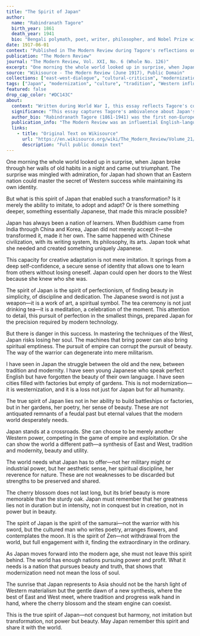 ```yaml
---
title: "The Spirit of Japan"
author:
  name: "Rabindranath Tagore"
  birth_year: 1861
  death_year: 1941
  bio: "Bengali polymath, poet, writer, philosopher, and Nobel Prize winner in Literature (1913)"
date: 1917-06-01
context: "Published in The Modern Review during Tagore's reflections on Japanese modernization"
publication: "The Modern Review"
journal: "The Modern Review, Vol. XXI, No. 6 (Whole No. 126)"
excerpt: "One morning the whole world looked up in surprise, when Japan broke through her walls of old habits in a night and came out triumphant."
source: "Wikisource - The Modern Review (June 1917), Public Domain"
collections: ["east-west-dialogue", "cultural-criticism", "modernization"]
tags: ["Japan", "modernization", "culture", "tradition", "Western influence", "Asian identity"]
featured: false
drop_cap_color: "#DC143C"
about:
  context: "Written during World War I, this essay reflects Tagore's complex views on Japan's rapid modernization and its implications for Asia."
  significance: "This essay captures Tagore's ambivalence about Japan's transformation—admiring its success while warning against losing cultural identity in pursuit of Western-style power."
  author_bio: "Rabindranath Tagore (1861-1941) was the first non-European to win the Nobel Prize in Literature (1913). He visited Japan multiple times and had complex relationships with Japanese intellectuals."
  publication_info: "The Modern Review was an influential English-language monthly magazine published from Calcutta, serving as a platform for Indian intellectual discourse."
  links:
    - title: "Original Text on Wikisource"
      url: "https://en.wikisource.org/wiki/The_Modern_Review/Volume_21/Number_6/The_Spirit_of_Japan"
      description: "Full public domain text"
---
```


One morning the whole world looked up in surprise, when Japan broke through her walls of old habits in a night and came out triumphant. The surprise was mingled with admiration, for Japan had shown that an Eastern nation could master the secret of Western success while maintaining its own identity.

But what is this spirit of Japan that enabled such a transformation? Is it merely the ability to imitate, to adopt and adapt? Or is there something deeper, something essentially Japanese, that made this miracle possible?

Japan has always been a nation of learners. When Buddhism came from India through China and Korea, Japan did not merely accept it—she transformed it, made it her own. The same happened with Chinese civilization, with its writing system, its philosophy, its arts. Japan took what she needed and created something uniquely Japanese.

This capacity for creative adaptation is not mere imitation. It springs from a deep self-confidence, a secure sense of identity that allows one to learn from others without losing oneself. Japan could open her doors to the West because she knew who she was.

The spirit of Japan is the spirit of perfectionism, of finding beauty in simplicity, of discipline and dedication. The Japanese sword is not just a weapon—it is a work of art, a spiritual symbol. The tea ceremony is not just drinking tea—it is a meditation, a celebration of the moment. This attention to detail, this pursuit of perfection in the smallest things, prepared Japan for the precision required by modern technology.

But there is danger in this success. In mastering the techniques of the West, Japan risks losing her soul. The machines that bring power can also bring spiritual emptiness. The pursuit of empire can corrupt the pursuit of beauty. The way of the warrior can degenerate into mere militarism.

I have seen in Japan the struggle between the old and the new, between tradition and modernity. I have seen young Japanese who speak perfect English but have forgotten the beauty of their own language. I have seen cities filled with factories but empty of gardens. This is not modernization—it is westernization, and it is a loss not just for Japan but for all humanity.

The true spirit of Japan lies not in her ability to build battleships or factories, but in her gardens, her poetry, her sense of beauty. These are not antiquated remnants of a feudal past but eternal values that the modern world desperately needs.

Japan stands at a crossroads. She can choose to be merely another Western power, competing in the game of empire and exploitation. Or she can show the world a different path—a synthesis of East and West, tradition and modernity, beauty and utility.

The world needs what Japan has to offer—not her military might or industrial power, but her aesthetic sense, her spiritual discipline, her reverence for nature. These are not weaknesses to be discarded but strengths to be preserved and shared.

The cherry blossom does not last long, but its brief beauty is more memorable than the sturdy oak. Japan must remember that her greatness lies not in duration but in intensity, not in conquest but in creation, not in power but in beauty.

The spirit of Japan is the spirit of the samurai—not the warrior with his sword, but the cultured man who writes poetry, arranges flowers, and contemplates the moon. It is the spirit of Zen—not withdrawal from the world, but full engagement with it, finding the extraordinary in the ordinary.

As Japan moves forward into the modern age, she must not leave this spirit behind. The world has enough nations pursuing power and profit. What it needs is a nation that pursues beauty and truth, that shows that modernization need not mean the loss of soul.

The sunrise that Japan represents to Asia should not be the harsh light of Western materialism but the gentle dawn of a new synthesis, where the best of East and West meet, where tradition and progress walk hand in hand, where the cherry blossom and the steam engine can coexist.

This is the true spirit of Japan—not conquest but harmony, not imitation but transformation, not power but beauty. May Japan remember this spirit and share it with the world.
